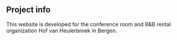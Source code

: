 ## Project info
This website is developed for the conference room and B&B rental organization Hof van Heulerbroek in Bergen.
